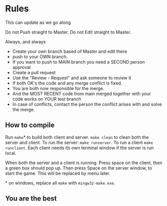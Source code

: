 # Rules
This can update as we go along

Do not Push straight to Master. 
Do not Edit straight to Master. 

Always, and always 
- Create your own branch based of Master and edit there
- push to your OWN branch.
- If you want to push to MAIN branch you need a SECOND person approval
-   Create a pull request
-   Use the "Review - Request" and ask someone to review it
-   If both OK's the code and any merge conflict is fixed. 
-   You are both now responsible for the merge.
-   And the MOST RECENT code from main merged together with your code works on YOUR test branch
-   In case of conflicts, contact the person the conflict arises with and solve the merge.
## How to compile
Run `make`\* to build both client and server. `make clean` to clean both the server and client.
To run the server: `make runserver`. To run a client `make runclient`. Each client needs its own terminal window if the server is run local.

When both the server and a client is running. Press space on the client, then a green box should pop up. Then press Space on the server window, to start the game. This will be replaced by menu later.


\* on windows, replace all `make` with `mingw32-make.exe`.

## You are the best
